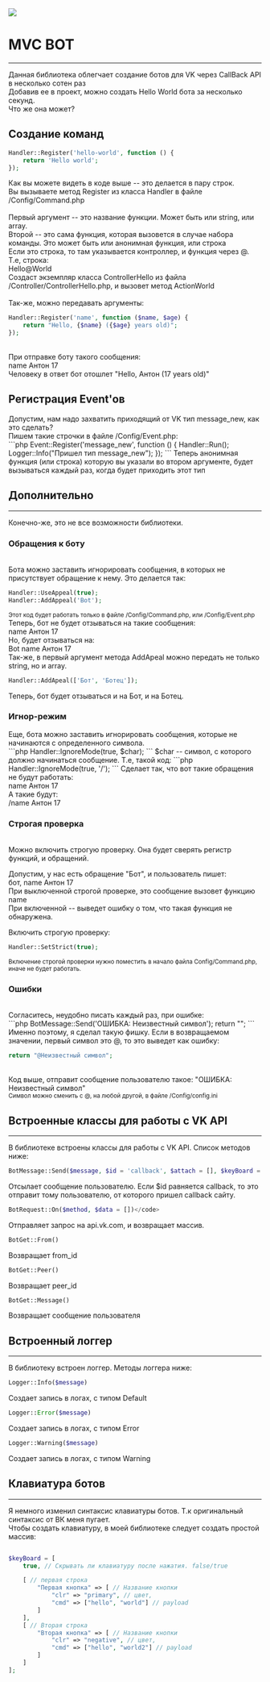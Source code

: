 <img src="/img/logo.png">
<h1>MVC BOT</h1>
<hr>
Данная библиотека облегчает создание ботов для VK через CallBack API
в несколько сотен раз<br>
Добавив ее в проект, можно создать Hello World бота за несколько секунд.<br>
Что же она может?
<br>
<h2>Создание команд</h2>

```php
Handler::Register('hello-world', function () {
    return 'Hello world';
});
```
Как вы можете видеть в коде выше -- это делается в пару строк.<br>
Вы вызываете метод Register из класса Handler в файле /Config/Command.php<br>
<br>
Первый аргумент -- это название функции. Может быть или string, или array. <br> 
Второй -- это сама функция, которая вызовется в случае набора команды. Это может быть или анонимная функция, или строка
<br>
Если это строка, то там указывается контроллер, и функция через @.<br>
Т.е, строка:<br>
Hello@World<br>
Создаст экземпляр класса ControllerHello из файла /Controller/ControllerHello.php, и вызовет метод ActionWorld<br>
<br>
Так-же, можно передавать аргументы:<br>
```php
Handler::Register('name', function ($name, $age) {
    return "Hello, {$name} ({$age} years old)";
});
```
<br>
При отправке боту такого сообщения:<br>
name Антон 17<br>
Человеку в ответ бот отошлет "Hello, Антон (17 years old)"
<br>
<h2>Регистрация Event'ов</h2>
Допустим, нам надо захватить приходящий от VK тип message_new, как это сделать?<br>
Пишем такие строчки в файле /Config/Event.php:<br>
```php
Event::Register('message_new', function () {
      Handler::Run();
      Logger::Info("Пришел тип message_new");
});
```
Теперь анонимная функция (или строка) которую вы указали во втором аргументе, будет вызываться каждый раз, когда будет приходить этот тип
<h2>Дополнительно</h2>
<hr>
Конечно-же, это не все возможности библиотеки.<br>
<h3>Обращения к боту</h3><br>Бота можно заставить игнорировать сообщения, в которых не присутствует обращение к нему. Это делается так:<br>

```php
Handler::UseAppeal(true);
Handler::AddAppeal('Bot');
```
<small>Этот код будет работать только в файле /Config/Command.php, или /Config/Event.php</small><br>
Теперь, бот не будет отзываться на такие сообщения:<br>
name Антон 17<br>
Но, будет отзываться на:<br>
Bot name Антон 17<br>
Так-же, в первый аргумент метода AddApeal можно передать не только string, но и array.<br>
```php
Handler::AddApeal(['Бот', 'Ботец']);
```
Теперь, бот будет отзываться и на Бот, и на Ботец.

<h3>Игнор-режим</h3>
Еще, бота можно заставить игнорировать сообщения, которые не начинаются с определенного символа.<br>
```php
Handler::IgnoreMode(true, $char);
```
$char -- символ, с которого должно начинаться сообщение. Т.е, такой код:
```php
Handler::IgnoreMode(true, '/');
```
Сделает так, что вот такие обращения не будут работать:<br>
name Антон 17<br>
А такие будут:<br>
/name Антон 17

<h3>Строгая проверка</h3><br>
Можно включить строгую проверку. Она будет сверять регистр функций, и обращений.<br>

Допустим, у нас есть обращение "Бот", и пользователь пишет:<br>
бот, name Антон 17<br>
При выключенной строгой проверке, это сообщение вызовет функцию name<br>
При включенной -- выведет ошибку о том, что такая функция не обнаружена.

Включить строгую проверку: 
```php
Handler::SetStrict(true);
```
<small>Включение строгой проверки нужно поместить в начало файла Config/Command.php, иначе не будет работать.</small>
<h3>Ошибки</h3><br>
Согласитесь, неудобно писать каждый раз, при ошибке:<br>
```php
BotMessage::Send('ОШИБКА: Неизвестный символ');
return "";
```

<br>
Именно поэтому, я сделал такую фишку. Если в возвращаемом значении, первый символ это @, то это выведет как ошибку:<br>

```php
return "@Неизвестный символ";
```


<br>Код выше, отправит сообщение пользователю такое: "ОШИБКА: Неизвестный символ"<br>
<small>Символ можно сменить с @, на любой другой, в файле /Config/config.ini</small>

<h2>Встроенные классы для работы с VK API</h2>
<hr>
В библиотеке встроены классы для работы с VK API. Список методов ниже:<br>

```php
BotMessage::Send($message, $id = 'callback', $attach = [], $keyBoard = []);
```

Отсылает сообщение пользователю. Если $id равняется callback, то это отправит тому пользователю, от которого пришел callback сайту.<br>
```php
BotRequest::On($method, $data = [])</code>
```
Отправляет запрос на api.vk.com, и возвращает массив.
<br>
```php
BotGet::From()
```
Возвращает from_id<br>
```php
BotGet::Peer()
```
Возвращает peer_id<br>
```php
BotGet::Message()
``` 
Возвращает сообщение пользователя<br>
<h2>Встроенный логгер</h2>
<hr>
В библиотеку встроен логгер. Методы логгера ниже:<br>

```php
Logger::Info($message)
```
Создает запись в логах, с типом Default<br>
```php
Logger::Error($message)
```
Создает запись в логах, с типом Error<br>
```php
Logger::Warning($message)
```
Создает запись в логах, с типом Warning
<h2>Клавиатура ботов</h2>
<hr>
Я немного изменил синтаксис клавиатуры ботов. Т.к оригинальный синтаксис от ВК меня пугает.<br>
Чтобы создать клавиатуру, в моей библиотеке следует создать простой массив:

```php

$keyBoard = [
    true, // Скрывать ли клавиатуру после нажатия. false/true

    [ // первая строка
        "Первая кнопка" => [ // Название кнопки
            "clr" => "primary", // цвет,
            "cmd" => ["hello", "world"] // payload
        ]
    ],
    [ // Вторая строка
        "Вторая кнопка" => [ // Название кнопки
            "clr" => "negative", // цвет,
            "cmd" => ["hello", "world2"] // payload
        ]
    ]
];
```